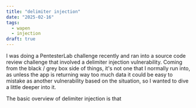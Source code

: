```yaml
---
title: "delimiter injection"
date: "2025-02-16"
tags:
  - wapen
  - injection
draft: true
---
```


I was doing a PentesterLab challenge recently and ran into a source code review challenge that involved a delimiter injection vulnerability. Coming from the black / grey box side of things, it's not one that I normally run into, as unless the app is returning way too much data it could be easy to mistake as another vulnerability based on the situation, so I wanted to dive a little deeper into it.

The basic overview of delimiter injection is that

